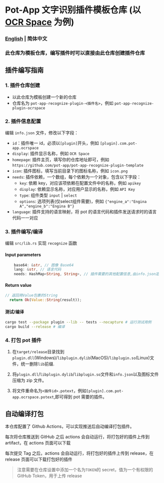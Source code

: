 # Pot-App 文字识别插件模板仓库 (以 [OCR Space](https://ocr.space/) 为例)

### [English](./README_EN.md) | 简体中文

### 此仓库为模板仓库，编写插件时可以直接由此仓库创建插件仓库

## 插件编写指南

### 1. 插件仓库创建

- 以此仓库为模板创建一个新的仓库
- 仓库名为 `pot-app-recognize-plugin-<插件名>`，例如 `pot-app-recognize-plugin-ocrspace`

### 2. 插件信息配置

编辑 `info.json` 文件，修改以下字段：

- `id`：插件唯一 id，必须以`[plugin]`开头，例如 `[plugin].com.pot-app.ocrspace`
- `display`: 插件显示名称，例如 `OCR Space`
- `homepage`: 插件主页，填写你的仓库地址即可，例如 `https://github.com/pot-app/pot-app-recognize-plugin-template`
- `icon`: 插件图标，填写当前目录下的图标名称，例如 `icon.png`
- `needs`: 插件依赖，一个数组，每个依赖为一个对象，包含以下字段：
  - `key`: 依赖 key，对应该项依赖在配置文件中的名称，例如 `apikey`
  - `display`: 依赖显示名称，对应用户显示的名称，例如 `API Key`
  - `type`: 组件类型 `input` | `select`
  - `options`: 选项列表(仅select组件需要)，例如 `{"engine_a":"Engina A","engine_b":"Engina B"}`
- `language`: 插件支持的语言映射，将 pot 的语言代码和插件发送请求时的语言代码一一对应

### 3. 插件编写/编译

编辑 `src/lib.rs` 实现 `recognize` 函数

#### Input parameters

```rust
    base64: &str, // 图像 Base64
    lang: &str, // 语言代码
    needs: HashMap<String, String>, // 插件需要的其他配置信息,由info.json定义
```

#### Return value

```rust
// 返回用Value包裹的String
  return Ok(Value::String(result));
```

#### 测试/编译

```bash
cargo test --package plugin --lib -- tests --nocapture # 运行测试用例
cargo build --release # 编译
```

### 4. 打包 pot 插件

1. 在`target/release`目录找到`plugin.dll`(Windows)/`libplugin.dylib`(MacOS)/`libplugin.so`(Linux)文件，统一删除`lib`前缀.

2. 将`plugin.dll`/`libplugin.dylib`/`libplugin.so`文件和`info.json`以及图标文件压缩为 zip 文件。

3. 将文件重命名为`<插件id>.potext`，例如`[plugin].com.pot-app.ocrspace.potext`,即可得到 pot 需要的插件。

## 自动编译打包

本仓库配置了 Github Actions，可以实现推送后自动编译打包插件。

每次将仓库推送到 GitHub 之后 actions 会自动运行，将打包好的插件上传到 artifact，在 actions 页面可以下载

每次提交 Tag 之后，actions 会自动运行，将打包好的插件上传到 release，在 release 页面可以下载打包好的插件

> 注意需要在仓库设置中添加一个名为`TOKEN`的 secret，值为一个有权限的 GitHub Token，用于上传 release
